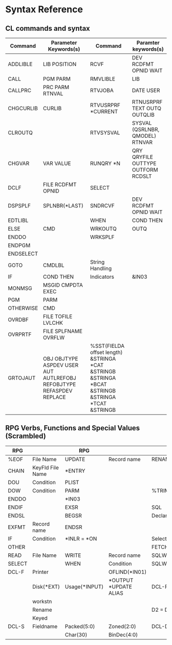 # Syntax Reference

## CL commands and syntax

|Command  |Parameter Keywords(s)|Command           |Paramter keywords(s) |
|-------  |---------------------|-------           |--------------------              |
|ADDLIBLE |LIB POSITION         |RCVF              |DEV RCDFMT OPNID WAIT             |
|CALL     |PGM PARM             |RMVLIBLE          |LIB                               |
|CALLPRC  |PRC PARM RTNVAL      |RTVJOBA           |DATE USER                         |
|CHGCURLIB|CURLIB               |RTVUSRPRF *CURRENT|RTNUSRPRF TEXT OUTQ OUTQLIB       |
|CLROUTQ  |                     |RTVSYSVAL         |SYSVAL (QSRLNBR, QMODEL) RTNVAR   |
|CHGVAR   |VAR VALUE            |RUNQRY *N         |QRY QRYFILE OUTTYPE OUTFORM RCDSLT|
|DCLF     |FILE RCDFMT OPNID    |SELECT            |                                  |
|DSPSPLF  |SPLNBR(*LAST)        |SNDRCVF           |DEV RCDFMT OPNID WAIT             |
|EDTLIBL  |                     |WHEN              |COND THEN                         |
|ELSE     |CMD                  |WRKOUTQ           |OUTQ                              |
|ENDDO    |                     |WRKSPLF           |                                  |
|ENDPGM   |                     |                  |                                  |
|ENDSELECT|                     |                  |                                  |
|GOTO     |CMDLBL               |String Handling   |                                  |
|IF       |COND THEN            |Indicators        |&IN03                             |
|MONMSG   |MSGID CMPDTA EXEC    |                  |                                  |
|PGM      |PARM                 |                  |                                  |
|OTHERWISE|CMD                  |                  |                                  |
|OVRDBF   |FILE TOFILE LVLCHK   |                  |                                  |
|OVRPRTF  |FILE SPLFNAME OVRFLW |                  |                                  |
|GRTOJAUT |OBJ OBJTYPE ASPDEV USER AUT AUTLREFOBJ REFOBJTYPE REFASPDEV REPLACE|%SST(FIELDA offset length) &STRINGA *CAT &STRINGB &STRINGA *BCAT &STRINGB &STRINGA *TCAT &STRINGB|||

## RPG Verbs, Functions and Special Values (Scrambled)

|RPG   |                |RPG          |                     |RPG                             |Attribute       |
|---   |---             |---          |---                  |---                             |---             |
|%EOF  |File Name       |UPDATE       |Record name          |RENAME(recordformat:newformat)  |                |
|CHAIN |KeyFld File Name|*ENTRY       |                     |                                |                |
|DOU   |Condition       |PLIST        |                     |                                |                |
|DOW   |Condition       |PARM         |                     |%TRIM(fieldname) + otherfield   |                |
|ENDDO |                |*IN03        |                     |                                |                |
|ENDIF |                |EXSR         |                     |SQL                             |                |
|ENDSL |                |BEGSR        |                     |Declare Cursor Cname FOR        |                |
|EXFMT |Record name     |ENDSR        |                     |                                |                |
|IF    |Condition       |*INLR = *ON  |                     |Select Into From                |                |
|OTHER |                |             |                     |FETCH NEXT FROM INTO            |                |
|READ  |File Name       |WRITE        |Record name          |SQLWN2 = 'w' null fields ignored|                |
|SELECT|                |WHEN         |Condition            |SQLWN0,SQLCODE                  |                |
|DCL-F |Printer         |             |OFLIND(*IN01)        |                                |                |
|      |Disk(*EXT)      |Usage(*INPUT)|*OUTPUT *UPDATE ALIAS|DCL-PI FieldList END-PI         |MAIN extpgm('N')|
|      |workstn         |             |                     |                                |                |
|      |Rename          |             |                     |D2 = D1 + %Days(Days);          |                |
|      |Keyed           |             |                     |                                |                |
|DCL-S |Fieldname       |Packed(5:0)  |Zoned(2:0)           |DCL-DS FILENAME EXT END-DS;     |                |
|      |                |Char(30)     |BinDec(4:0)          |                                |                |
